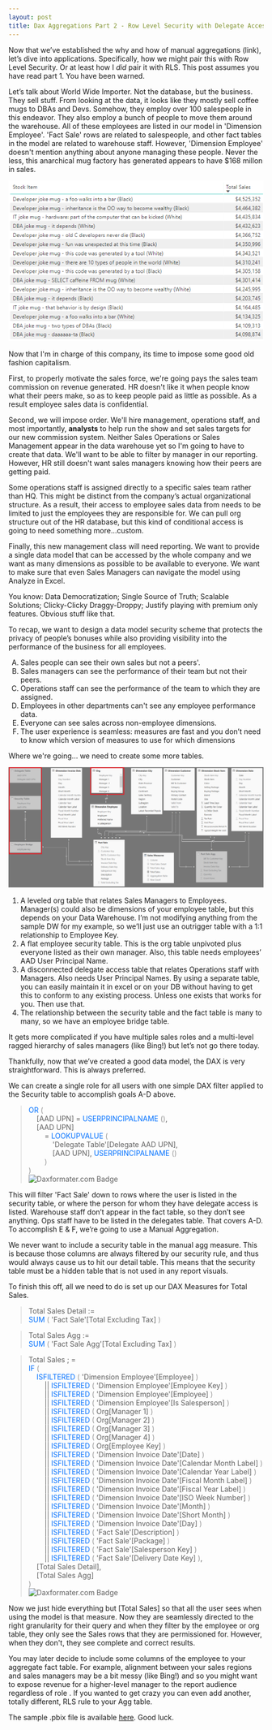 ```yaml
---
layout: post
title: Dax Aggregations Part 2 - Row Level Security with Delegate Access and DAX Aggregations
---
```


Now that we’ve established the why and how of manual aggregations (link), let’s dive into applications. Specifically, how we might pair this with Row Level Security. Or at least how I *did* pair it with RLS. This post assumes you have read part 1. You have been warned.

Let’s talk about World Wide Importer. Not the database, but the business. They sell stuff. From looking at the data,  it looks like they mostly sell coffee mugs to DBAs and Devs. Somehow, they employ over 100 salespeople in this endeavor. They also employ a bunch of people to move them around the warehouse. All of these employees are listed in our model in 'Dimension Employee'. 'Fact Sale' rows are related to salespeople, and other fact tables in the model are related to warehouse staff. However, 'Dimension Employee' doesn't mention anything about anyone managing these people. Never the less, this anarchical mug factory has generated appears to have $168 millon in sales.

![WWI Top Products: Joke Mugs](https://github.com/savoy9/AlexsPublicPowerBIStuff/blob/master/Manual%20Aggregations/WWI%20Cateloge.png?raw=true "Best Selling Products")

Now that I'm in charge of this company, its time to impose some good old fashion capitalism.

 First, to properly motivate the sales force, we're going pays the sales team commission on revenue generated. HR doesn't like it when people know what their peers make, so as to keep people paid as little as possible. As a result employee sales data is confidential.

Second, we will impose order. We'll hire management, operations staff, and most importantly, **analysts** to help run the show and set sales targets for our new commission system. Neither Sales Operations or Sales Management appear in the data warehouse yet so I'm going to have to create that data. We'll want to be able to filter by manager in our reporting. However, HR still doesn't want sales managers knowing how their peers are getting paid.

Some operations staff is assigned directly to a specific sales team rather than HQ. This might be distinct from the company’s actual organizational structure. As a result, their access to employee sales data from needs to be limited to just the employees they are responsible for. We can pull org structure out of the HR database, but this kind of conditional access is going to need something more...custom.

Finally, this new management class will need reporting. We want to provide a single data model that can be accessed by the whole company and we want as many dimensions as possible to be available to everyone. We want to make sure that even Sales Managers can navigate the model using Analyze in Excel.

You know: Data Democratization; Single Source of Truth; Scalable Solutions; Clicky-Clicky Draggy-Droppy; Justify playing with premium only features. Obvious stuff like that.

To recap, we want to design a data model security scheme that protects the privacy of people’s bonuses while also providing visibility into the performance of the business for all employees.

<ol type="A">
  <li>Sales people can see their own sales but not a peers'.</li>
  <li>Sales managers can see the performance of their team but not their peers.</li>
  <li>Operations staff can see the performance of the team to which they are assigned.</li>
  <li>Employees in other departments can't see any employee performance data.</li>
  <li>Everyone can see sales across non-employee dimensions.</li>
  <li>The user experience is seamless: measures are fast and you don’t need to know which version of measures to use for which dimensions</li>
</ol>

Where we're going... we need to create some more tables.

![WWI Model improved with Org and Security Tables](https://github.com/savoy9/AlexsPublicPowerBIStuff/blob/master/Manual%20Aggregations/RLS%20Example%20Model.png?raw=true "Improved Model")

1.	A leveled org table that relates Sales Managers to Employees. Manager(s) could also be dimensions of your employee table, but this depends on your Data Warehouse. I’m not modifying anything from the sample DW for my example, so we’ll just use an outrigger table  with a 1:1 relationship to Employee Key.
2.	A flat employee security table. This is the org table unpivoted plus everyone listed as their own manager. Also, this table needs employees’ AAD User Principal Name.
3.	 A disconnected delegate access table that relates Operations staff with Managers. Also needs User Principal Names. By using a separate table, you can easily maintain it in excel or on your DB without having to get this to conform to any existing process. Unless one exists that works for you. Then use that.
4.	The relationship between the security table and the fact table is many to many, so we have an employee bridge table.

It gets more complicated if you have multiple sales roles and a multi-level ragged hierarchy of sales managers (like Bing!) but let’s not go there today.

Thankfully, now that we’ve created a good data model, the DAX is very straightforward. This is always preferred.

We can create a single role for all users with one simple DAX filter applied to the Security table to accomplish goals A-D above.

><span class="Keyword" style="color:#0070FF">OR</span><span class="Parenthesis" style="color:#969696">&nbsp;(</span><br><span class="indent4">&nbsp;&nbsp;&nbsp;&nbsp;</span>[AAD&nbsp;UPN]&nbsp;=&nbsp;<span class="Keyword" style="color:#0070FF">USERPRINCIPALNAME</span><span class="Parenthesis" style="color:#969696">&nbsp;(</span><span class="Parenthesis" style="color:#969696">)</span>,<br><span class="indent4">&nbsp;&nbsp;&nbsp;&nbsp;</span>[AAD&nbsp;UPN]<br><span class="indent8">&nbsp;&nbsp;&nbsp;&nbsp;&nbsp;&nbsp;&nbsp;&nbsp;</span>=&nbsp;<span class="Keyword" style="color:#0070FF">LOOKUPVALUE</span><span class="Parenthesis" style="color:#969696">&nbsp;(</span><br><span class="indent8">&nbsp;&nbsp;&nbsp;&nbsp;&nbsp;&nbsp;&nbsp;&nbsp;</span><span class="indent4">&nbsp;&nbsp;&nbsp;&nbsp;</span>'Delegate&nbsp;Table'[Delegate&nbsp;AAD&nbsp;UPN],<br><span class="indent8">&nbsp;&nbsp;&nbsp;&nbsp;&nbsp;&nbsp;&nbsp;&nbsp;</span><span class="indent4">&nbsp;&nbsp;&nbsp;&nbsp;</span>[AAD&nbsp;UPN],&nbsp;<span class="Keyword" style="color:#0070FF">USERPRINCIPALNAME</span><span class="Parenthesis" style="color:#969696">&nbsp;(</span><span class="Parenthesis" style="color:#969696">)</span><br><span class="indent8">&nbsp;&nbsp;&nbsp;&nbsp;&nbsp;&nbsp;&nbsp;&nbsp;</span><span class="Parenthesis" style="color:#969696">)</span><br><span class="Parenthesis" style="color:#969696">)</span><br>![Daxformater.com Badge](https://www.daxformatter.com/wp-content/themes/daxformatter/images/daxformatter-embed.png "Daxformater.com")

This will filter 'Fact Sale' down to rows where the user is listed in the security table, or where the person for whom they have delegate access is listed. Warehouse staff don’t appear in the fact table, so they don’t see anything. Ops staff have to be listed in the delegates table. That covers A-D. To accomplish E & F, we’re going to use a Manual Aggregation.

We never want to include a security table in the manual agg measure. This is because those columns are always filtered by our security rule, and thus would always cause us to hit our detail table. This means that the security table must be a hidden table that is not used in any report visuals.

To finish this off, all we need to do is set up our DAX Measures for Total Sales.

>Total&nbsp;Sales&nbsp;Detail&nbsp;:=<br><span class="Keyword" style="color:#0070FF">SUM</span><span class="Parenthesis" style="color:#969696">&nbsp;(</span>&nbsp;'Fact&nbsp;Sale'[Total&nbsp;Excluding&nbsp;Tax]&nbsp;<span class="Parenthesis" style="color:#969696">)</span><br>

>Total&nbsp;Sales&nbsp;Agg&nbsp;:=<br><span class="Keyword" style="color:#0070FF">SUM</span><span class="Parenthesis" style="color:#969696">&nbsp;(</span>&nbsp;'Fact&nbsp;Sale&nbsp;Agg'[Total&nbsp;Excluding&nbsp;Tax]&nbsp;<span class="Parenthesis" style="color:#969696">)</span><br>

>Total&nbsp;Sales&nbsp;;&nbsp;=<br><span class="Keyword" style="color:#0070FF">IF</span><span class="Parenthesis" style="color:#969696">&nbsp;(</span><br><span class="indent4">&nbsp;&nbsp;&nbsp;&nbsp;</span><span class="Keyword" style="color:#0070FF">ISFILTERED</span><span class="Parenthesis" style="color:#969696">&nbsp;(</span>&nbsp;'Dimension&nbsp;Employee'[Employee]&nbsp;<span class="Parenthesis" style="color:#969696">)</span><br><span class="indent8">&nbsp;&nbsp;&nbsp;&nbsp;&nbsp;&nbsp;&nbsp;&nbsp;</span>||&nbsp;<span class="Keyword" style="color:#0070FF">ISFILTERED</span><span class="Parenthesis" style="color:#969696">&nbsp;(</span>&nbsp;'Dimension&nbsp;Employee'[Employee&nbsp;Key]&nbsp;<span class="Parenthesis" style="color:#969696">)</span><br><span class="indent8">&nbsp;&nbsp;&nbsp;&nbsp;&nbsp;&nbsp;&nbsp;&nbsp;</span>||&nbsp;<span class="Keyword" style="color:#0070FF">ISFILTERED</span><span class="Parenthesis" style="color:#969696">&nbsp;(</span>&nbsp;'Dimension&nbsp;Employee'[Employee]&nbsp;<span class="Parenthesis" style="color:#969696">)</span><br><span class="indent8">&nbsp;&nbsp;&nbsp;&nbsp;&nbsp;&nbsp;&nbsp;&nbsp;</span>||&nbsp;<span class="Keyword" style="color:#0070FF">ISFILTERED</span><span class="Parenthesis" style="color:#969696">&nbsp;(</span>&nbsp;'Dimension&nbsp;Employee'[Is&nbsp;Salesperson]&nbsp;<span class="Parenthesis" style="color:#969696">)</span><br><span class="indent8">&nbsp;&nbsp;&nbsp;&nbsp;&nbsp;&nbsp;&nbsp;&nbsp;</span>||&nbsp;<span class="Keyword" style="color:#0070FF">ISFILTERED</span><span class="Parenthesis" style="color:#969696">&nbsp;(</span>&nbsp;Org[Manager&nbsp;1]&nbsp;<span class="Parenthesis" style="color:#969696">)</span><br><span class="indent8">&nbsp;&nbsp;&nbsp;&nbsp;&nbsp;&nbsp;&nbsp;&nbsp;</span>||&nbsp;<span class="Keyword" style="color:#0070FF">ISFILTERED</span><span class="Parenthesis" style="color:#969696">&nbsp;(</span>&nbsp;Org[Manager&nbsp;2]&nbsp;<span class="Parenthesis" style="color:#969696">)</span><br><span class="indent8">&nbsp;&nbsp;&nbsp;&nbsp;&nbsp;&nbsp;&nbsp;&nbsp;</span>||&nbsp;<span class="Keyword" style="color:#0070FF">ISFILTERED</span><span class="Parenthesis" style="color:#969696">&nbsp;(</span>&nbsp;Org[Manager&nbsp;3]&nbsp;<span class="Parenthesis" style="color:#969696">)</span><br><span class="indent8">&nbsp;&nbsp;&nbsp;&nbsp;&nbsp;&nbsp;&nbsp;&nbsp;</span>||&nbsp;<span class="Keyword" style="color:#0070FF">ISFILTERED</span><span class="Parenthesis" style="color:#969696">&nbsp;(</span>&nbsp;Org[Manager&nbsp;4]&nbsp;<span class="Parenthesis" style="color:#969696">)</span><br><span class="indent8">&nbsp;&nbsp;&nbsp;&nbsp;&nbsp;&nbsp;&nbsp;&nbsp;</span>||&nbsp;<span class="Keyword" style="color:#0070FF">ISFILTERED</span><span class="Parenthesis" style="color:#969696">&nbsp;(</span>&nbsp;Org[Employee&nbsp;Key]&nbsp;<span class="Parenthesis" style="color:#969696">)</span><br><span class="indent8">&nbsp;&nbsp;&nbsp;&nbsp;&nbsp;&nbsp;&nbsp;&nbsp;</span>||&nbsp;<span class="Keyword" style="color:#0070FF">ISFILTERED</span><span class="Parenthesis" style="color:#969696">&nbsp;(</span>&nbsp;'Dimension&nbsp;Invoice&nbsp;Date'[Date]&nbsp;<span class="Parenthesis" style="color:#969696">)</span><br><span class="indent8">&nbsp;&nbsp;&nbsp;&nbsp;&nbsp;&nbsp;&nbsp;&nbsp;</span>||&nbsp;<span class="Keyword" style="color:#0070FF">ISFILTERED</span><span class="Parenthesis" style="color:#969696">&nbsp;(</span>&nbsp;'Dimension&nbsp;Invoice&nbsp;Date'[Calendar&nbsp;Month&nbsp;Label]&nbsp;<span class="Parenthesis" style="color:#969696">)</span><br><span class="indent8">&nbsp;&nbsp;&nbsp;&nbsp;&nbsp;&nbsp;&nbsp;&nbsp;</span>||&nbsp;<span class="Keyword" style="color:#0070FF">ISFILTERED</span><span class="Parenthesis" style="color:#969696">&nbsp;(</span>&nbsp;'Dimension&nbsp;Invoice&nbsp;Date'[Calendar&nbsp;Year&nbsp;Label]&nbsp;<span class="Parenthesis" style="color:#969696">)</span><br><span class="indent8">&nbsp;&nbsp;&nbsp;&nbsp;&nbsp;&nbsp;&nbsp;&nbsp;</span>||&nbsp;<span class="Keyword" style="color:#0070FF">ISFILTERED</span><span class="Parenthesis" style="color:#969696">&nbsp;(</span>&nbsp;'Dimension&nbsp;Invoice&nbsp;Date'[Fiscal&nbsp;Month&nbsp;Label]&nbsp;<span class="Parenthesis" style="color:#969696">)</span><br><span class="indent8">&nbsp;&nbsp;&nbsp;&nbsp;&nbsp;&nbsp;&nbsp;&nbsp;</span>||&nbsp;<span class="Keyword" style="color:#0070FF">ISFILTERED</span><span class="Parenthesis" style="color:#969696">&nbsp;(</span>&nbsp;'Dimension&nbsp;Invoice&nbsp;Date'[Fiscal&nbsp;Year&nbsp;Label]&nbsp;<span class="Parenthesis" style="color:#969696">)</span><br><span class="indent8">&nbsp;&nbsp;&nbsp;&nbsp;&nbsp;&nbsp;&nbsp;&nbsp;</span>||&nbsp;<span class="Keyword" style="color:#0070FF">ISFILTERED</span><span class="Parenthesis" style="color:#969696">&nbsp;(</span>&nbsp;'Dimension&nbsp;Invoice&nbsp;Date'[ISO&nbsp;Week&nbsp;Number]&nbsp;<span class="Parenthesis" style="color:#969696">)</span><br><span class="indent8">&nbsp;&nbsp;&nbsp;&nbsp;&nbsp;&nbsp;&nbsp;&nbsp;</span>||&nbsp;<span class="Keyword" style="color:#0070FF">ISFILTERED</span><span class="Parenthesis" style="color:#969696">&nbsp;(</span>&nbsp;'Dimension&nbsp;Invoice&nbsp;Date'[Month]&nbsp;<span class="Parenthesis" style="color:#969696">)</span><br><span class="indent8">&nbsp;&nbsp;&nbsp;&nbsp;&nbsp;&nbsp;&nbsp;&nbsp;</span>||&nbsp;<span class="Keyword" style="color:#0070FF">ISFILTERED</span><span class="Parenthesis" style="color:#969696">&nbsp;(</span>&nbsp;'Dimension&nbsp;Invoice&nbsp;Date'[Short&nbsp;Month]&nbsp;<span class="Parenthesis" style="color:#969696">)</span><br><span class="indent8">&nbsp;&nbsp;&nbsp;&nbsp;&nbsp;&nbsp;&nbsp;&nbsp;</span>||&nbsp;<span class="Keyword" style="color:#0070FF">ISFILTERED</span><span class="Parenthesis" style="color:#969696">&nbsp;(</span>&nbsp;'Dimension&nbsp;Invoice&nbsp;Date'[Day]&nbsp;<span class="Parenthesis" style="color:#969696">)</span><br><span class="indent8">&nbsp;&nbsp;&nbsp;&nbsp;&nbsp;&nbsp;&nbsp;&nbsp;</span>||&nbsp;<span class="Keyword" style="color:#0070FF">ISFILTERED</span><span class="Parenthesis" style="color:#969696">&nbsp;(</span>&nbsp;'Fact&nbsp;Sale'[Description]&nbsp;<span class="Parenthesis" style="color:#969696">)</span><br><span class="indent8">&nbsp;&nbsp;&nbsp;&nbsp;&nbsp;&nbsp;&nbsp;&nbsp;</span>||&nbsp;<span class="Keyword" style="color:#0070FF">ISFILTERED</span><span class="Parenthesis" style="color:#969696">&nbsp;(</span>&nbsp;'Fact&nbsp;Sale'[Package]&nbsp;<span class="Parenthesis" style="color:#969696">)</span><br><span class="indent8">&nbsp;&nbsp;&nbsp;&nbsp;&nbsp;&nbsp;&nbsp;&nbsp;</span>||&nbsp;<span class="Keyword" style="color:#0070FF">ISFILTERED</span><span class="Parenthesis" style="color:#969696">&nbsp;(</span>&nbsp;'Fact&nbsp;Sale'[Salesperson&nbsp;Key]&nbsp;<span class="Parenthesis" style="color:#969696">)</span><br><span class="indent8">&nbsp;&nbsp;&nbsp;&nbsp;&nbsp;&nbsp;&nbsp;&nbsp;</span>||&nbsp;<span class="Keyword" style="color:#0070FF">ISFILTERED</span><span class="Parenthesis" style="color:#969696">&nbsp;(</span>&nbsp;'Fact&nbsp;Sale'[Delivery&nbsp;Date&nbsp;Key]&nbsp;<span class="Parenthesis" style="color:#969696">)</span>,<br><span class="indent4">&nbsp;&nbsp;&nbsp;&nbsp;</span>[Total&nbsp;Sales&nbsp;Detail],<br><span class="indent4">&nbsp;&nbsp;&nbsp;&nbsp;</span>[Total&nbsp;Sales&nbsp;Agg]<br><span class="Parenthesis" style="color:#969696">)</span><br>![Daxformater.com Badge](https://www.daxformatter.com/wp-content/themes/daxformatter/images/daxformatter-embed.png "Daxformater.com")

Now we just hide everything but [Total Sales] so that all the user sees when using the model is that measure. Now they are seamlessly directed to the right granularity for their query and when they filter by the employee or org table, they only see the Sales rows that they are permissioned for. However, when they don't, they see complete and correct results.

You may later decide to include some columns of the employee to your aggregate fact table. For example, alignment between your sales regions and sales managers may be a bit messy (like Bing!) and so you might want to expose revenue for a higher-level manager to the report audience regardless of role
.
If you wanted to get crazy you can even add another, totally different, RLS rule to your Agg table. 

The sample .pbix file is available [here](https://github.com/savoy9/AlexsPublicPowerBIStuff/tree/master/Manual%20Aggregations).
Good luck.
